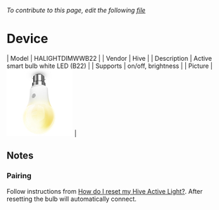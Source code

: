 
*To contribute to this page, edit the following
[file](https://github.com/Koenkk/zigbee2mqtt.io/blob/master/docgen/device_page_notes.js)*

# Device

| Model | HALIGHTDIMWWB22  |
| Vendor  | Hive  |
| Description | Active smart bulb white LED (B22) |
| Supports | on/off, brightness |
| Picture | ![../images/devices/HALIGHTDIMWWB22.jpg](../images/devices/HALIGHTDIMWWB22.jpg) |

## Notes


### Pairing
Follow instructions from
[How do I reset my Hive Active Light?](https://www.hivehome.com/ca/support/Help_installing_Hive/HIH_Hive_Active_Light/How-do-I-reset-my-Hive-Active-Light). After resetting the bulb will automatically connect.

